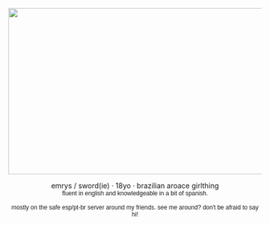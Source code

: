 <p align="center"><img src="https://media.discordapp.net/attachments/1356741314129166447/1356741353979121714/astro2.png?ex=67edab59&is=67ec59d9&hm=291568380dad8c80ad14318bd9a777b03a3d6eb069581fbe70ed7b0025ed5565&=&format=webp&quality=lossless&width=1106&height=440" class="fr-fic fr-dib" width="832" height="330.984"></p>

<p align="center">emrys / sword(ie) &middot; 18yo &middot; brazilian aroace girlthing
	<br><span style="font-family: arial, helvetica, sans-serif; font-size: 12px;">fluent in english and knowledgeable in a bit of spanish.
	<br>
	<br><span style="font-family: arial, helvetica, sans-serif; font-size: 12px;">mostly on the safe esp/pt-br server around my friends. see me around? don&#39;t be afraid to say hi!</p>
